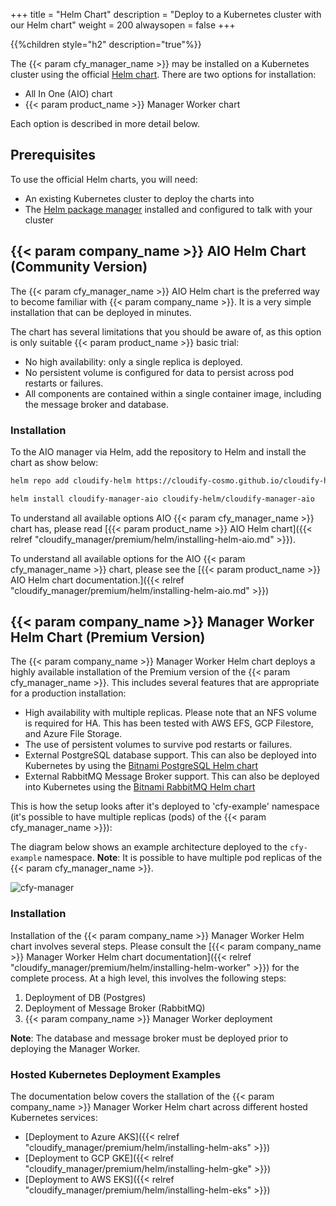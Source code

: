 +++
title = "Helm Chart"
description = "Deploy to a Kubernetes cluster with our Helm chart"
weight = 200
alwaysopen = false
+++

{{%children style="h2" description="true"%}}

The {{< param cfy_manager_name >}} may be installed on a Kubernetes cluster using the official [Helm chart](https://github.com/cloudify-cosmo/cloudify-helm). There are two options for installation: 

* All In One (AIO) chart
* {{< param product_name >}} Manager Worker chart

Each option is described in more detail below.

## Prerequisites
To use the official Helm charts, you will need:

* An existing Kubernetes cluster to deploy the charts into
* The [Helm package manager](https://helm.sh/) installed and configured to talk with your cluster

## {{< param company_name >}} AIO Helm Chart (Community Version)

The {{< param cfy_manager_name >}} AIO Helm chart is the preferred way to become familiar with {{< param company_name >}}. It is a very simple installation that can be deployed in minutes.

The chart has several limitations that you should be aware of, as this option is only suitable {{< param product_name >}} basic trial:

* No high availability: only a single replica is deployed.
* No persistent volume is configured for data to persist across pod restarts or failures.
* All components are contained within a single container image, including the message broker and database.

### Installation

To the AIO manager via Helm, add the repository to Helm and install the chart as show below:

```bash
helm repo add cloudify-helm https://cloudify-cosmo.github.io/cloudify-helm

helm install cloudify-manager-aio cloudify-helm/cloudify-manager-aio
```

To understand all available options AIO {{< param cfy_manager_name >}} chart has, please read [{{< param product_name >}} AIO Helm chart]({{< relref "cloudify_manager/premium/helm/installing-helm-aio.md" >}}).

To understand all available options for the AIO {{< param cfy_manager_name >}} chart, please see the [{{< param product_name >}} AIO Helm chart documentation.]({{< relref "cloudify_manager/premium/helm/installing-helm-aio.md" >}})

## {{< param company_name >}} Manager Worker Helm Chart (Premium Version)

The {{< param company_name >}} Manager Worker Helm chart deploys a highly available installation of the Premium version of the {{< param cfy_manager_name >}}. This includes several features that are appropriate for a production installation:

* High availability with multiple replicas. Please note that an NFS volume is required for HA. This has been tested with AWS EFS, GCP Filestore, and Azure File Storage.
* The use of persistent volumes to survive pod restarts or failures.
* External PostgreSQL database support. This can also be deployed into Kubernetes by using the [Bitnami PostgreSQL Helm chart](https://github.com/bitnami/charts/tree/master/bitnami/postgresql)
* External RabbitMQ Message Broker support. This can also be deployed into Kubernetes using the [Bitnami RabbitMQ Helm chart](https://github.com/bitnami/charts/tree/master/bitnami)

This is how the setup looks after it's deployed to 'cfy-example' namespace (it's possible to have multiple replicas (pods) of the {{< param cfy_manager_name >}}):

The diagram below shows an example architecture deployed to the `cfy-example` namespace. **Note**: It is possible to have multiple pod replicas of the {{< param cfy_manager_name >}}.

![cfy-manager](/images/helm/cfy-example.png)

### Installation

Installation of the {{< param company_name >}} Manager Worker Helm chart involves several steps. Please consult the [{{< param company_name >}} Manager Worker Helm chart documentation]({{< relref "cloudify_manager/premium/helm/installing-helm-worker" >}}) for the complete process. At a high level, this involves the following steps:

1. Deployment of DB (Postgres)
2. Deployment of Message Broker (RabbitMQ)
3. {{< param company_name >}} Manager Worker deployment

**Note**: The database and message broker must be deployed prior to deploying the Manager Worker.

### Hosted Kubernetes Deployment Examples

The documentation below covers the stallation of the {{< param company_name >}} Manager Worker Helm chart across different hosted Kubernetes services:

* [Deployment to Azure AKS]({{< relref "cloudify_manager/premium/helm/installing-helm-aks" >}})
* [Deployment to GCP GKE]({{< relref "cloudify_manager/premium/helm/installing-helm-gke" >}})
* [Deployment to AWS EKS]({{< relref "cloudify_manager/premium/helm/installing-helm-eks" >}})
